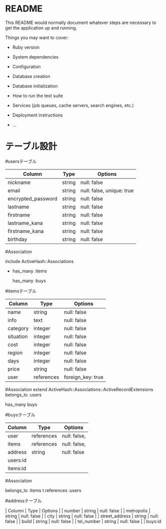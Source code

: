 # README

This README would normally document whatever steps are necessary to get the
application up and running.

Things you may want to cover:

* Ruby version

* System dependencies

* Configuration

* Database creation

* Database initialization

* How to run the test suite

* Services (job queues, cache servers, search engines, etc.)

* Deployment instructions

* ...

# テーブル設計

#usersテーブル

| Column                          | Type   | Options     |
| ------------------              | ------ | ----------- |
| nickname                        | string | null: false |
| email                           | string | null: false, unique: true |
| encrypted_password              | string | null: false |
| lastname                        | string | null: false |
| firstname                       | string | null: false |
| lastname_kana                   | string | null: false |
| firstname_kana                  | string | null: false |
| birthday                        | string | null: false |

#Association

include ActiveHash::Associations
- has_many :items

  has_many :buys

#itemsテーブル

| Column            | Type        | Options     |
| ------            | -----       | ----------- |
| name              | string      | null: false |
| info              | text        | null: false |
| category          | integer     | null: false |
| situation         | integer     | null: false |
| cost              | integer     | null: false |
| region            | integer     | null: false |
| days              | integer     | null: false |
| price             | string      | null: false |
| user              | references  | foreign_key: true |

#Association
   extend ActiveHash::Associations::ActiveRecordExtensions
  belongs_to :users

  has_many buys


#buysテーブル

| Column   | Type       | Options      |
| ------   | ---------- | -------------|
| user     | references | null: false, |
| items    | references | null: false, |
| address  | string     | null: false  |
| users:id
| items:id

#Association

 belongs_to :items
t.references :users

#addressテーブル

| Column                           | Type   | Options     |
| number                           | string | null: false |
| metropolis                       | string | null: false |
| city                             | string | null: false |
| street_address                   | string | null: false |
| build                            | string | null: false |
| tel_number                       | string | null: false |
| buys:id